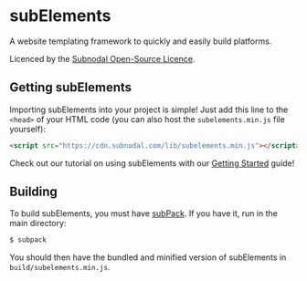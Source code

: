 # subElements
A website templating framework to quickly and easily build platforms.

Licenced by the [Subnodal Open-Source Licence](LICENCE.md).

## Getting subElements
Importing subElements into your project is simple! Just add this line to the
`<head>` of your HTML code (you can also host the `subelements.min.js` file
yourself):

```html
<script src="https://cdn.subnodal.com/lib/subelements.min.js"></script>
```

Check out our tutorial on using subElements with our
[Getting Started](docs/en/gettingstarted.md) guide!

## Building
To build subElements, you must have
[subPack](https://github.com/Subnodal/subPack). If you have it, run in the main
directory:

```bash
$ subpack
```

You should then have the bundled and minified version of subElements in
`build/subelements.min.js`.
